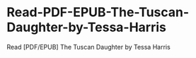 # Read-PDF-EPUB-The-Tuscan-Daughter-by-Tessa-Harris
Read [PDF/EPUB] The Tuscan Daughter by Tessa Harris
